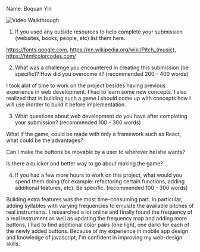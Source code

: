 Name: Boquan Yin

<img src='walkthrough.gif' title='Video Walkthrough' width='' alt='Video Walkthrough' />

1. If you used any outside resources to help complete your submission (websites, books, people, etc) list them here. 

https://fonts.google.com, https://en.wikipedia.org/wiki/Pitch_(music), https://htmlcolorcodes.com/

2. What was a challenge you encountered in creating this submission (be specific)? How did you overcome it? (recommended 200 - 400 words) 

I took alot of time to work on the project besides having previous experience in web development. I had to learn some new concepts. I also realized that in building such a game I should come up with concepts how I will use inorder to build it before implementation. 


3. What questions about web development do you have after completing your submission? (recommended 100 - 300 words) 

What if the game, could be made with only a framework such as React, what could be the advantages?

Can I make the buttons be movable by a user to wherever he/she wants?

Is there a quicker and better way to go about making the game?



4. If you had a few more hours to work on this project, what would you spend them doing (for example: refactoring certain functions, adding additional features, etc). Be specific. (recommended 100 - 300 words) 

Building extra features was the most time-consuming part. In particular, adding syllables with varying frequencies to emulate the available pitches of real instruments. I researched a lot online and finally found the frequency of a real instrument as well as updating the frequency map and adding more buttons, I had to find additional color pairs (one light, one dark) for each of the newly added buttons. Because of my experience in mobile app design and knowledge of javascript, I'm confident in improving my web-design skills.
